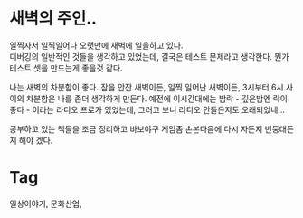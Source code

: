 새벽의 주인..
===========

일찍자서 일찍일어나 오랫만에 새벽에 일을하고 있다. <br/>
디버깅의 일반적인 것들을 생각하고 있었는데, 결국은 테스트 문제라고 생각한다. 뭔가 테스트 셋을 만드는게 좋을것 같다.

나는 새벽의 차분함이 좋다. 잠을 안잔 새벽이든, 일찍 일어난 새벽이든, 3시부터 6시 사이의 차분함은 나를 좀더 생각하게 만든다. 예전에 이시간대에는 밤락 - 깊은밤엔 락이 좋다 - 이라는 라디오 프로가 있었는데, 그러고 보니 라디오 안들은지도 오래되었네...

공부하고 있는 책들을 조금 정리하고 바보야구 게임좀 손본다음에 다시 자든지 빈둥대든지 해야 겠다.

Tag
====
일상이야기, 문화산업,